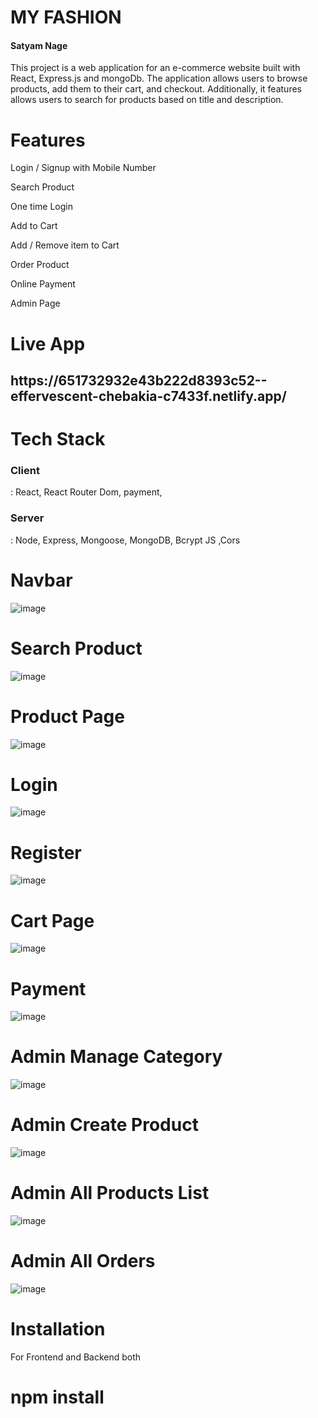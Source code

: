 <h1>MY FASHION</h1>
<h4>Satyam Nage</h4>This project is a web application for an e-commerce website built with React, Express.js and mongoDb. The application allows users to browse products, add them to their cart, and checkout. Additionally, it features allows users to search for products based on title and description.
<h1>Features</h1>
<p>Login / Signup with Mobile Number</p>

<p>Search Product</p>

<p>One time Login</p>

<p>Add to Cart</p>

<p>Add / Remove item to Cart</p>

<p>Order Product</p>

<p>Online Payment</p>
<p>Admin Page</p>

<h1>Live App</h1>
<h2>https://651732932e43b222d8393c52--effervescent-chebakia-c7433f.netlify.app/</h2>
<h1>Tech Stack</h1>

<h3>Client</h3> :   React, React Router Dom, payment,

<h3>Server</h3> :  Node, Express, Mongoose, MongoDB,  Bcrypt JS ,Cors

<h1>Navbar </h1>

![image](https://github.com/manju145/E-Commerse/assets/110039298/e6cd5543-22e6-49c8-a86f-9993effc8142)

<h1>Search Product </h1>

![image](https://github.com/manju145/E-Commerse/assets/110039298/71da59dd-bd37-44c1-9100-8c1a901aa348)

<h1>Product Page </h1>

![image](https://github.com/manju145/E-Commerse/assets/110039298/59298ca7-f701-44e9-977e-c52dc907a32f)

<h1>Login </h1>

![image](https://github.com/manju145/E-Commerse/assets/110039298/ebef7078-9f5d-4198-a496-ba367089b2bb)

<h1>Register </h1>

![image](https://github.com/manju145/E-Commerse/assets/110039298/abf121ad-9645-422c-9034-c3e68c2c8b9f)

<h1>Cart Page </h1>

![image](https://github.com/manju145/E-Commerse/assets/110039298/723c0397-cbff-4ec4-9346-819003c651c0)

<h1>Payment  </h1>

![image](https://github.com/manju145/E-Commerse/assets/110039298/9ab7d869-e1b0-4699-a155-190925b5bfdf)

<h1>Admin Manage Category</h1>

![image](https://github.com/manju145/E-Commerse/assets/110039298/5aeed06e-0f0f-4111-88b3-f79c2036e802)

<h1>Admin Create Product</h1>

![image](https://github.com/manju145/E-Commerse/assets/110039298/84ad3554-a2cb-4895-a9a2-40ab339cfc50)

<h1>Admin All Products List</h1>

![image](https://github.com/manju145/E-Commerse/assets/110039298/ecddec36-25b9-46d5-a7d1-5b93844cf4db)

<h1>Admin All Orders</h1>

![image](https://github.com/manju145/E-Commerse/assets/110039298/71ae5e72-d77a-4f14-834a-5dd0e4d184cf)


<h1>Installation </h1>
For Frontend and Backend both
 <h1> npm install</h1>



